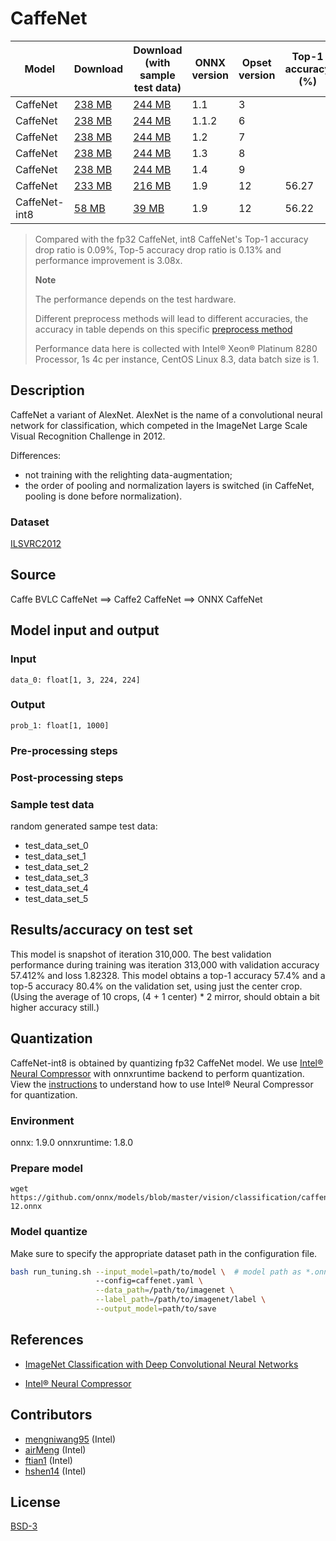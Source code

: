 <!--- SPDX-License-Identifier: BSD-3-Clause -->

# CaffeNet

|Model        |Download  |Download (with sample test data)| ONNX version |Opset version|Top-1 accuracy (%)|Top-5 accuracy (%)|
| ------------- | ------------- | ------------- | ------------- | ------------- |------------- | ------------- |
|CaffeNet| [238 MB](model/caffenet-3.onnx)  |  [244 MB](model/caffenet-3.tar.gz) |  1.1 | 3| | |
|CaffeNet| [238 MB](model/caffenet-6.onnx)  |  [244 MB](model/caffenet-6.tar.gz) |  1.1.2 | 6| | |
|CaffeNet| [238 MB](model/caffenet-7.onnx)  |  [244 MB](model/caffenet-7.tar.gz) |  1.2 | 7| | |
|CaffeNet| [238 MB](model/caffenet-8.onnx)  |  [244 MB](model/caffenet-8.tar.gz) |  1.3 | 8| | |
|CaffeNet| [238 MB](model/caffenet-9.onnx)  |  [244 MB](model/caffenet-9.tar.gz) |  1.4 | 9| | |
|CaffeNet| [233 MB](model/caffenet-12.onnx)  |  [216 MB](model/caffenet-12.tar.gz) |  1.9 | 12|56.27 |79.52 |
|CaffeNet-int8| [58 MB](model/caffenet-12-int8.onnx)  |  [39 MB](model/caffenet-12-int8.tar.gz) |  1.9 | 12| 56.22|79.52 |
> Compared with the fp32 CaffeNet, int8 CaffeNet's Top-1 accuracy drop ratio is 0.09%, Top-5 accuracy drop ratio is 0.13% and performance improvement is 3.08x.
>
> **Note** 
>
> The performance depends on the test hardware.
>
> Different preprocess methods will lead to different accuracies, the accuracy in table depends on this specific [preprocess method](https://github.com/intel/neural-compressor/blob/master/examples/onnxrt/onnx_model_zoo/caffenet/main.py)
> 
> Performance data here is collected with Intel® Xeon® Platinum 8280 Processor, 1s 4c per instance, CentOS Linux 8.3, data batch size is 1.

## Description
CaffeNet a variant of AlexNet.
AlexNet is the name of a convolutional neural network for classification,
which competed in the ImageNet Large Scale Visual Recognition Challenge in 2012.

Differences:
- not training with the relighting data-augmentation;
- the order of pooling and normalization layers is switched (in CaffeNet, pooling is done before normalization).

### Dataset
[ILSVRC2012](http://www.image-net.org/challenges/LSVRC/2012/)

## Source
Caffe BVLC CaffeNet ==> Caffe2 CaffeNet ==> ONNX CaffeNet

## Model input and output
### Input
```
data_0: float[1, 3, 224, 224]
```
### Output
```
prob_1: float[1, 1000]
```
### Pre-processing steps
### Post-processing steps
### Sample test data
random generated sampe test data:
- test_data_set_0
- test_data_set_1
- test_data_set_2
- test_data_set_3
- test_data_set_4
- test_data_set_5

## Results/accuracy on test set
This model is snapshot of iteration 310,000.
The best validation performance during training was iteration
313,000 with validation accuracy 57.412% and loss 1.82328.
This model obtains a top-1 accuracy 57.4% and a top-5 accuracy
80.4% on the validation set, using just the center crop.
(Using the average of 10 crops, (4 + 1 center) * 2 mirror,
should obtain a bit higher accuracy still.)

## Quantization
CaffeNet-int8 is obtained by quantizing fp32 CaffeNet model. We use [Intel® Neural Compressor](https://github.com/intel/neural-compressor) with onnxruntime backend to perform quantization. View the [instructions](https://github.com/intel/neural-compressor/blob/master/examples/onnxrt/onnx_model_zoo/caffenet/README.md) to understand how to use Intel® Neural Compressor for quantization.

### Environment
onnx: 1.9.0 
onnxruntime: 1.8.0

### Prepare model
```shell
wget https://github.com/onnx/models/blob/master/vision/classification/caffenet/model/caffenet-12.onnx
```

### Model quantize
Make sure to specify the appropriate dataset path in the configuration file.
```bash
bash run_tuning.sh --input_model=path/to/model \  # model path as *.onnx
                   --config=caffenet.yaml \
                   --data_path=/path/to/imagenet \
                   --label_path=/path/to/imagenet/label \
                   --output_model=path/to/save
```

## References
* [ImageNet Classification with Deep Convolutional Neural Networks](https://papers.nips.cc/paper/4824-imagenet-classification-with-deep-convolutional-neural-networks.pdf)

* [Intel® Neural Compressor](https://github.com/intel/neural-compressor)

## Contributors
* [mengniwang95](https://github.com/mengniwang95) (Intel)
* [airMeng](https://github.com/airMeng) (Intel)
* [ftian1](https://github.com/ftian1) (Intel)
* [hshen14](https://github.com/hshen14) (Intel)

## License
[BSD-3](LICENSE)
